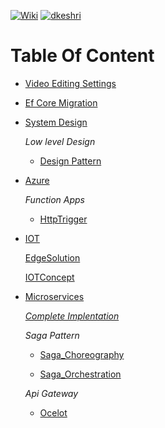 [![Wiki](https://img.shields.io/badge/Study-Wiki-blue?logo=wikipedia)](https://github.com/dkeshri/Study/wiki)
[![dkeshri](https://img.shields.io/badge/dkeshri-yellow?logo=github)](https://github.com/dkeshri/Study)

# Table Of Content
* [Video Editing Settings](./VideoEditing/README.md)
* [Ef Core Migration](./Backend/README.md)
* [System Design](./Backend/dotnet/dkeshri/SystemDesign/)
    
    *Low level Design*
    * [Design Pattern](./Backend/dotnet/dkeshri/SystemDesign/Dkeshri.SystemDesign.LowLevel/)

* [Azure](./Backend/dotnet/Azure/)   
    
    *Function Apps*
    * [HttpTrigger](./Backend/dotnet/Azure/Dkeshri.HttpTrigger.AzureFunction/)

* [IOT](./Backend/dotnet/IOT/)

    [EdgeSolution](./Backend/dotnet/IOT/EdgeSolution/)

    [IOTConcept](./Backend/dotnet/IOT/IOTConcept)

* [Microservices](./Backend/dotnet/Microservices/)

    [*Complete Implentation*](./Backend/dotnet/Microservices/MergeAllConcept/)

    *Saga Pattern*
    
    * [Saga_Choreography](./Backend/dotnet/Microservices/SagaPattern/Saga_Choreography/)

    * [Saga_Orchestration](./Backend/dotnet/Microservices/SagaPattern/Saga_Orchestration/)

    *Api Gateway*

    * [Ocelot](./Backend/dotnet/Microservices/ApiGateway/Ocelot/)


